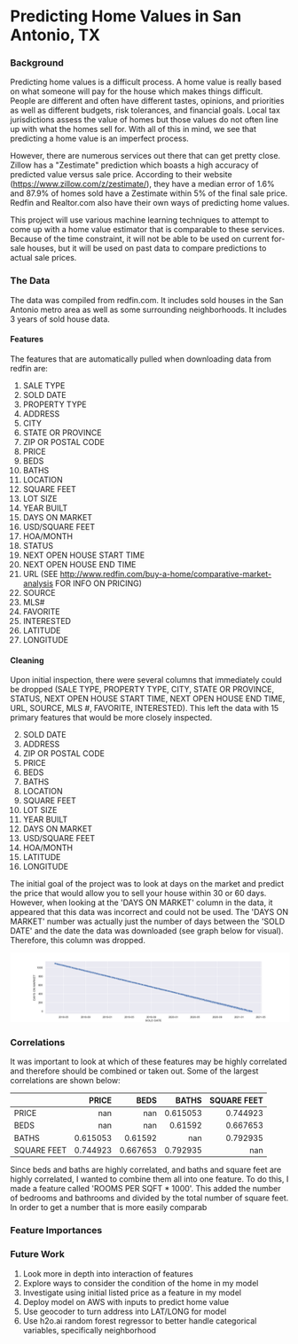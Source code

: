 # Predicting Home Values in San Antonio, TX

### Background

Predicting home values is a difficult process.  A home value is really based on what someone will pay for the house which makes things difficult.  People are different and often have different tastes, opinions, and priorities as well as different budgets, risk tolerances, and financial goals.  Local tax jurisdictions assess the value of homes but those values do not often line up with what the homes sell for.  With all of this in mind, we see that predicting a home value is an imperfect process.

However, there are numerous services out there that can get pretty close.  Zillow has a "Zestimate" prediction which boasts a high accuracy of predicted value versus sale price.  According to their website (https://www.zillow.com/z/zestimate/), they have a median error of 1.6% and 87.9% of homes sold have a Zestimate within 5% of the final sale price.  Redfin and Realtor.com also have their own ways of predicting home values.  

This project will use various machine learning techniques to attempt to come up with a home value estimator that is comparable to these services.  Because of the time constraint, it will not be able to be used on current for-sale houses, but it will be used on past data to compare predictions to actual sale prices. 

### The Data

The data was compiled from redfin.com.  It includes sold houses in the San Antonio metro area as well as some surrounding neighborhoods.  It includes 3 years of sold house data.  

#### Features

The features that are automatically pulled when downloading data from redfin are:
1.   SALE TYPE                                                                                   
2.   SOLD DATE                                                                                   
3.   PROPERTY TYPE                                                                               
4.   ADDRESS                                                                                     
5.   CITY                                                                                        
6.   STATE OR PROVINCE                                                                           
7.   ZIP OR POSTAL CODE                                                                          
8.   PRICE                                                                                       
9.   BEDS                                                                                        
10.   BATHS                                                                                       
11.  LOCATION                                                                                    
12.  SQUARE FEET                                                                                 
13.  LOT SIZE                                                                                    
14.  YEAR BUILT                                                                                  
15.  DAYS ON MARKET                                                                              
16.  USD/SQUARE FEET                                                                               
17.  HOA/MONTH                                                                                   
18.  STATUS                                                                                      
19.  NEXT OPEN HOUSE START TIME                                                                  
20.  NEXT OPEN HOUSE END TIME                                                                    
21.  URL (SEE http://www.redfin.com/buy-a-home/comparative-market-analysis FOR INFO ON PRICING)  
22.  SOURCE                                                                                      
23.  MLS#                                                                                        
24.  FAVORITE                                                                                    
25.  INTERESTED                                                                                  
26.  LATITUDE                                                                                    
27.  LONGITUDE 

#### Cleaning

Upon initial inspection, there were several columns that immediately could be dropped (SALE TYPE, PROPERTY TYPE, CITY, STATE OR PROVINCE, STATUS, NEXT OPEN HOUSE START TIME, NEXT OPEN HOUSE END TIME, URL, SOURCE, MLS #, FAVORITE, INTERESTED).  This left the data with 15 primary features that would be more closely inspected.
                                                                                 
2.   SOLD DATE                                                                              
4.   ADDRESS                                                                                     
7.   ZIP OR POSTAL CODE                                                                          
8.   PRICE                                                                                       
9.   BEDS                                                                                        
10.   BATHS                                                                                       
11.  LOCATION                                                                                    
12.  SQUARE FEET                                                                                 
13.  LOT SIZE                                                                                    
14.  YEAR BUILT                                                                                  
15.  DAYS ON MARKET                                                                              
16.  USD/SQUARE FEET                                                                               
17.  HOA/MONTH                                                                                 
26.  LATITUDE                                                                                    
27.  LONGITUDE 

The initial goal of the project was to look at days on the market and predict the price that would allow you to sell your house within 30 or 60 days.  However, when looking at the 'DAYS ON MARKET' column in the data, it appeared that this data was incorrect and could not be used.  The 'DAYS ON MARKET' number was actually just the number of days between the 'SOLD DATE' and the date the data was downloaded (see graph below for visual).  Therefore, this column was dropped.

![DAYS ON MARKET plot](img/soldplot.png)

### Correlations

It was important to look at which of these features may be highly correlated and therefore should be combined or taken out.  Some of the largest correlations are shown below:

|             |      PRICE |       BEDS |      BATHS |   SQUARE FEET |
|:------------|-----------:|-----------:|-----------:|--------------:|
| PRICE       | nan        | nan        |   0.615053 |      0.744923 |
| BEDS        | nan        | nan        |   0.61592  |      0.667653 |
| BATHS       |   0.615053 |   0.61592  | nan        |      0.792935 |
| SQUARE FEET |   0.744923 |   0.667653 |   0.792935 |    nan        |

Since beds and baths are highly correlated, and baths and square feet are highly correlated, I wanted to combine them all into one feature.  To do this, I made a feature called 'ROOMS PER SQFT * 1000'.  This added the number of bedrooms and bathrooms and divided by the total number of square feet.  In order to get a number that is more easily comparab


### Feature Importances
















### Future Work

1. Look more in depth into interaction of features
2. Explore ways to consider the condition of the home in my model
3. Investigate using initial listed price as a feature in my model
4. Deploy model on AWS with inputs to predict home value
5. Use geocoder to turn address into LAT/LONG for model
6. Use h2o.ai random forest regressor to better handle categorical variables, specifically neighborhood
